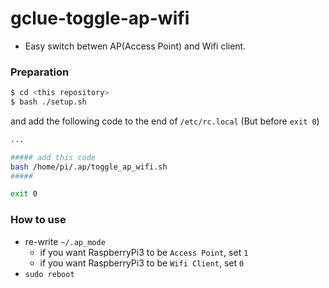# gclue-toggle-ap-wifi

- Easy switch betwen AP(Access Point) and Wifi client.

### Preparation
``` bash
$ cd <this repository>
$ bash ./setup.sh
```

and add the following code to the end of `/etc/rc.local` (But before `exit 0`)

``` bash
...

##### add this code
bash /home/pi/.ap/toggle_ap_wifi.sh
#####

exit 0
```

### How to use
- re-write `~/.ap_mode`
  - if you want RaspberryPi3 to be `Access Point`, set `1`
  - if you want RaspberryPi3 to be `Wifi Client`, set `0`
- `sudo reboot`


